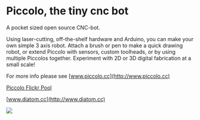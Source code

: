 # Piccolo, the tiny cnc bot #

A pocket sized open source CNC-bot.

Using laser-cutting, off-the-shelf hardware and Arduino, you can make your own simple 3 axis robot. Attach a brush or pen to make a quick drawing robot, or extend Piccolo with sensors, custom toolheads, or by using multiple Piccolos together. Experiment with 2D or 3D digital fabrication at a small scale!

For more info please see [www.piccolo.cc](http://www.piccolo.cc)

[Piccolo Flickr Pool](http://www.flickr.com/groups/1929303@N21/)

[www.diatom.cc](http://www.diatom.cc)

![](http://farm4.staticflickr.com/3773/11290461646_33cc42280b_c.jpg)